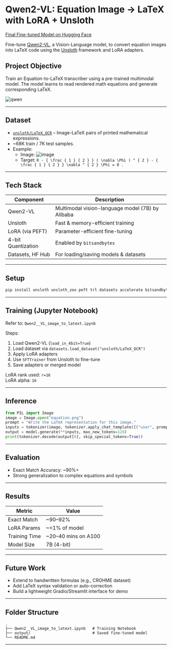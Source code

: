 

# Qwen2-VL: Equation Image → LaTeX with LoRA + Unsloth

[Final Fine-tuned Model on Hugging Face ](https://huggingface.co/Mayank022/qwen2-vl-finetuned-Image-to-LaTeX)


Fine-tune [Qwen2-VL](https://huggingface.co/Qwen/Qwen2-VL-7B-Instruct), a Vision-Language model, to convert equation images into LaTeX code using the [Unsloth](https://github.com/unslothai/unsloth) framework and LoRA adapters.

## Project Objective

Train an Equation-to-LaTeX transcriber using a pre-trained multimodal model. The model learns to read rendered math equations and generate corresponding LaTeX.

![qwen](https://github.com/user-attachments/assets/102ce3ec-cd88-435d-b1af-e1ecbcc1fb1c)


---


## Dataset

- [`unsloth/LaTeX_OCR`](https://huggingface.co/datasets/unsloth/LaTeX_OCR) – Image-LaTeX pairs of printed mathematical expressions.
- ~68K train / 7K test samples.
- Example:
  - Image: ![image](https://github.com/user-attachments/assets/e0d87582-7ba4-4e59-8f00-fd8f6c0f862d)
  - Target: `R - { \frac { 1 } { 2 } } ( \nabla \Phi ) ^ { 2 } - { \frac { 1 } { 2 } } \nabla ^ { 2 } \Phi = 0 .`

---

## Tech Stack

| Component | Description |
|----------|-------------|
| Qwen2-VL | Multimodal vision-language model (7B) by Alibaba |
| Unsloth | Fast & memory-efficient training |
| LoRA (via PEFT) | Parameter-efficient fine-tuning |
| 4-bit Quantization | Enabled by `bitsandbytes` |
| Datasets, HF Hub | For loading/saving models & datasets |

---

## Setup

```bash
pip install unsloth unsloth_zoo peft trl datasets accelerate bitsandbytes xformers==0.0.29.post3 sentencepiece protobuf hf_transfer triton
```

---

## Training (Jupyter Notebook)

Refer to: `Qwen2__VL_image_to_latext.ipynb`

Steps:
1. Load Qwen2-VL (`load_in_4bit=True`)
2. Load dataset via `datasets.load_dataset("unsloth/LaTeX_OCR")`
3. Apply LoRA adapters
4. Use `SFTTrainer` from Unsloth to fine-tune
5. Save adapters or merged model

LoRA rank used: `r=16`  
LoRA alpha: `16`

---

## Inference

```python
from PIL import Image
image = Image.open("equation.png")
prompt = "Write the LaTeX representation for this image."
inputs = tokenizer(image, tokenizer.apply_chat_template([("user", prompt)], add_generation_prompt=True), return_tensors="pt").to("cuda")
output = model.generate(**inputs, max_new_tokens=128)
print(tokenizer.decode(output[0], skip_special_tokens=True))
```

---

## Evaluation

- Exact Match Accuracy: ~90%+
- Strong generalization to complex equations and symbols

---

## Results

| Metric           | Value         |
|------------------|---------------|
| Exact Match      | ~90–92%       |
| LoRA Params      | ~<1% of model |
| Training Time    | ~20–40 mins on A100 |
| Model Size       | 7B (4-bit)    |

---

## Future Work

- Extend to handwritten formulas (e.g., CROHME dataset)
- Add LaTeX syntax validation or auto-correction
- Build a lightweight Gradio/Streamlit interface for demo

---

## Folder Structure

```
.
├── Qwen2__VL_image_to_latext.ipynb   # Training Notebook
├── output/                           # Saved fine-tuned model
└── README.md
```

---


